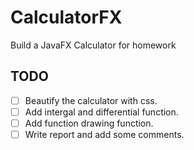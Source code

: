 # CalculatorFX
Build a JavaFX Calculator for homework
## TODO
* [ ] Beautify the calculator with css.
* [ ] Add intergal and differential function.
* [ ] Add function drawing function.
* [ ] Write report and add some comments.
